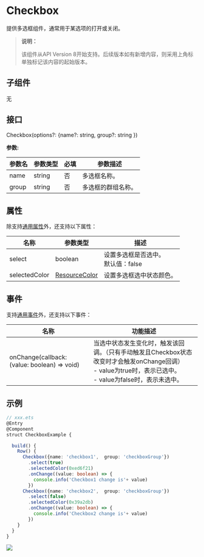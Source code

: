 # Checkbox

提供多选框组件，通常用于某选项的打开或关闭。

>  **说明：**
>
>  该组件从API Version 8开始支持。后续版本如有新增内容，则采用上角标单独标记该内容的起始版本。

## 子组件

无

## 接口

Checkbox(options?:&nbsp;{name?: string,  group?: string })

**参数:**

| 参数名  | 参数类型 | 必填  | 参数描述 |
| --------| --------| ------ | -------- |
| name    | string | 否 | 多选框名称。 |
| group   | string | 否 | 多选框的群组名称。 |

## 属性

除支持[通用属性](ts-universal-attributes-size.md)外，还支持以下属性：


| 名称          | 参数类型 | 描述 |
| ------------- | ------- | -------- |
| select        | boolean | 设置多选框是否选中。<br/>默认值：false |
| selectedColor | [ResourceColor](ts-types.md#resourcecolor) | 设置多选框选中状态颜色。 |

## 事件

支持[通用事件](ts-universal-events-click.md)外，还支持以下事件：

| 名称      | 功能描述 |
| ----------| -------- |
|onChange(callback: (value: boolean) => void) | 当选中状态发生变化时，触发该回调。（只有手动触发且Checkbox状态改变时才会触发onChange回调）<br>- value为true时，表示已选中。<br>- value为false时，表示未选中。 |

## 示例

```ts
// xxx.ets
@Entry
@Component
struct CheckboxExample {

  build() {
    Row() {
      Checkbox({name: 'checkbox1',  group: 'checkboxGroup'})
        .select(true)
        .selectedColor(0xed6f21)
        .onChange((value: boolean) => {
          console.info('Checkbox1 change is'+ value)
        })
      Checkbox({name: 'checkbox2',  group: 'checkboxGroup'})
        .select(false)
        .selectedColor(0x39a2db)
        .onChange((value: boolean) => {
          console.info('Checkbox2 change is'+ value)
        })
    }
  }
}
```


![](figures/checkbox.gif)